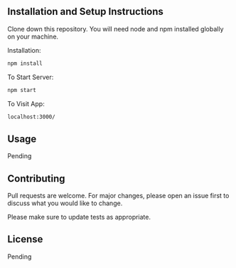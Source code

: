 ## Installation and Setup Instructions
Clone down this repository. You will need node and npm installed globally on your machine.

Installation:
```bash
npm install
```

To Start Server:

```bash
npm start
```

To Visit App:

```bash
localhost:3000/
```

## Usage
Pending


## Contributing
Pull requests are welcome. For major changes, please open an issue first to discuss what you would like to change.

Please make sure to update tests as appropriate.

## License
Pending


